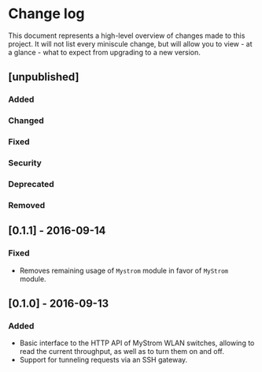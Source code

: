 # Change log

This document represents a high-level overview of changes made to this project.
It will not list every miniscule change, but will allow you to view - at a
glance - what to expect from upgrading to a new version.

## [unpublished]

### Added

### Changed

### Fixed

### Security

### Deprecated

### Removed


## [0.1.1] - 2016-09-14

### Fixed

- Removes remaining usage of `Mystrom` module in favor of `MyStrom` module.

## [0.1.0] - 2016-09-13

### Added

- Basic interface to the HTTP API of MyStrom WLAN switches, allowing to read
  the current throughput, as well as to turn them on and off.
- Support for tunneling requests via an SSH gateway.

